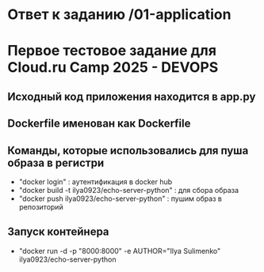 # Ответ к заданию /01-application
# Первое тестовое задание для Cloud.ru Camp 2025 - DEVOPS

## Исходный код приложения находится в app.py

## Dockerfile именован как Dockerfile

## Команды, которые использовались для пуша образа в регистри

- "docker login" : аутентификация в docker hub
- "docker build -t ilya0923/echo-server-python" : для сбора образа
- "docker push ilya0923/echo-server-python" : пушим образ в репозиторий

## Запуск контейнера

- "docker run -d -p "8000:8000" -e AUTHOR="Ilya Sulimenko" ilya0923/echo-server-python